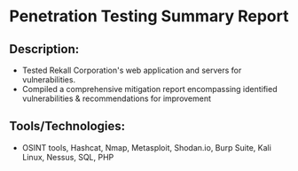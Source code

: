 # Penetration Testing Summary Report
## Description:
* Tested Rekall Corporation's web application and servers for vulnerabilities.
* Compiled a comprehensive mitigation report encompassing identified vulnerabilities & recommendations for improvement

## Tools/Technologies:
* OSINT tools, Hashcat, Nmap, Metasploit, Shodan.io, Burp Suite, Kali Linux, Nessus, SQL, PHP
